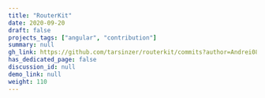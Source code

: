 ```yaml
---
title: "RouterKit"
date: 2020-09-20
draft: false
projects_tags: ["angular", "contribution"]
summary: null
gh_link: https://github.com/tarsinzer/routerkit/commits?author=Andrei0872
has_dedicated_page: false
discussion_id: null
demo_link: null
weight: 110
---
```


